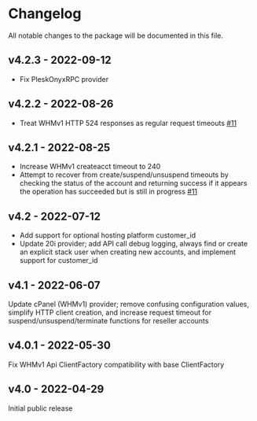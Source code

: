 # Changelog

All notable changes to the package will be documented in this file.


## v4.2.3 - 2022-09-12

- Fix PleskOnyxRPC provider

## v4.2.2 - 2022-08-26

- Treat WHMv1 HTTP 524 responses as regular request timeouts [#11](https://github.com/upmind-automation/provision-provider-shared-hosting/issues/11)

## v4.2.1 - 2022-08-25

- Increase WHMv1 createacct timeout to 240
- Attempt to recover from create/suspend/unsuspend timeouts by checking the status
  of the account and returning success if it appears the operation has succeeded
  but is still in progress [#11](https://github.com/upmind-automation/provision-provider-shared-hosting/issues/11)

## v4.2 - 2022-07-12

- Add support for optional hosting platform customer_id
- Update 20i provider; add API call debug logging, always find or create an
  explicit stack user when creating new accounts, and implement support for customer_id

## v4.1 - 2022-06-07

Update cPanel (WHMv1) provider; remove confusing configuration values, simplify
HTTP client creation, and increase request timeout for suspend/unsuspend/terminate
functions for reseller accounts
## v4.0.1 - 2022-05-30

Fix WHMv1 Api ClientFactory compatibility with base ClientFactory

## v4.0 - 2022-04-29

Initial public release
